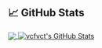 


## &#x1f4c8; GitHub Stats

<a href="https://github.com/vcfvct/vcfvct">
  <img align="center" src="https://github-readme-stats.vercel.app/api/top-langs/?username=vcfvct&title_color=ffffff&text_color=c9cacc&icon_color=2bbc8a&bg_color=1d1f21&langs_count=5" />
</a>
<a href="https://github.com/vcfvct/vcfvct">
  <img align="center" src="https://github-readme-stats.vercel.app/api?username=vcfvct&show_icons=true&line_height=27&count_private=true&title_color=ffffff&text_color=c9cacc&icon_color=2bbc8a&bg_color=1d1f21" alt="vcfvct's GitHub Stats" />
</a>
